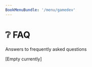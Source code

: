 ```yaml
---
BookMenuBundle: '/menu/gamedev'
---
```

# ❔ FAQ
Answers to frequently asked questions

[Empty currently]